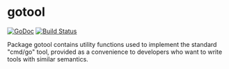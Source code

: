 gotool
======
[![GoDoc](https://godoc.org/github.com/kisielk/gotool?status.svg)](https://godoc.org/github.com/kisielk/gotool)
[![Build Status](https://travis-ci.org/kisielk/gotool.svg?branch=master)](https://travis-ci.org/kisielk/gotool)

Package gotool contains utility functions used to implement the standard "cmd/go" tool, provided as a convenience to developers who want to write tools with similar semantics.
